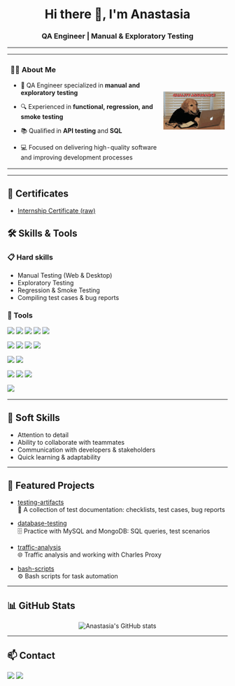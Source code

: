 <h1 align="center">Hi there 👋, I'm Anastasia</h1>
<h3 align="center">QA Engineer | Manual & Exploratory Testing</h3>

---

<table>
  <tr>
    <td>

### 👩‍💻 About Me
- 🧪 QA Engineer specialized in **manual and exploratory testing**  
- 🔍 Experienced in **functional, regression, and smoke testing**  
- 📚 Qualified in **API testing** and **SQL**  
- 💻 Focused on delivering high-quality software and improving development processes  

    </td>
    <td>
      <img src="https://raw.githubusercontent.com/nastyazvorygina52-ship-it/media-resources/main/gif/quality_assurance_qa_GIF.gif" width="300"/>
    </td>
  </tr>
</table>


---

## 📜 Certificates
- [Internship Certificate (raw)](https://raw.githubusercontent.com/nastyazvorygina52-ship-it/media-resources/main/pdf/Intern_10477031.pdf)


## 🛠 Skills & Tools

### 📋 Hard skills
- Manual Testing (Web & Desktop)  
- Exploratory Testing  
- Regression & Smoke Testing  
- Compiling test cases & bug reports  

### 🔧 Tools
<p>
  <img src="https://img.shields.io/badge/-Jira-0052CC?style=for-the-badge&logo=jira&logoColor=white"/>
  <img src="https://img.shields.io/badge/-YouTrack-FF8700?style=for-the-badge&logo=jetbrains&logoColor=white"/>
  <img src="https://img.shields.io/badge/-Redmine-B32024?style=for-the-badge&logo=redmine&logoColor=white"/>
  <img src="https://img.shields.io/badge/-Confluence-172B4D?style=for-the-badge&logo=confluence&logoColor=white"/>
  <img src="https://img.shields.io/badge/-TestIT-2A2A2A?style=for-the-badge"/>
</p>

<p>
  <img src="https://img.shields.io/badge/-Postman-FF6C37?style=for-the-badge&logo=postman&logoColor=white"/>
  <img src="https://img.shields.io/badge/-PostgreSQL-336791?style=for-the-badge&logo=postgresql&logoColor=white"/>
  <img src="https://img.shields.io/badge/-DBeaver-372923?style=for-the-badge&logo=dbeaver&logoColor=white"/>
  <img src="https://img.shields.io/badge/-SQL-2F5E8D?style=for-the-badge"/>
</p>

<p>
  <img src="https://img.shields.io/badge/-Git-F05032?style=for-the-badge&logo=git&logoColor=white"/>
  <img src="https://img.shields.io/badge/-Chrome%20DevTools-4285F4?style=for-the-badge&logo=google-chrome&logoColor=white"/>
</p>

<p>
  <img src="https://img.shields.io/badge/-Charles%20Proxy-4285F4?style=for-the-badge&logo=google-chrome&logoColor=white"/>
  <img src="https://img.shields.io/badge/-Fiddler-2A2A2A?style=for-the-badge"/>
  <img src="https://img.shields.io/badge/-Proxyman-2A2A2A?style=for-the-badge"/>
</p>

<p>
  <img src="https://img.shields.io/badge/-Figma-F24E1E?style=for-the-badge&logo=figma&logoColor=white"/>
</p>


---

## 🤝 Soft Skills
- Attention to detail  
- Ability to collaborate with teammates 
- Communication with developers & stakeholders  
- Quick learning & adaptability  

---

## 📂 Featured Projects

- [testing-artifacts](https://github.com/nastyazvorygina52-ship-it/testing-artifacts)  
  📝 A collection of test documentation: checklists, test cases, bug reports

- [database-testing](https://github.com/nastyazvorygina52-ship-it/database-testing)  
  🗄️ Practice with MySQL and MongoDB: SQL queries, test scenarios

- [traffic-analysis](https://github.com/nastyazvorygina52-ship-it/traffic-analysis)  
  🌐 Traffic analysis and working with Charles Proxy

- [bash-scripts](https://github.com/nastyazvorygina52-ship-it/bash-scripts)  
  ⚙️ Bash scripts for task automation

---

## 📊 GitHub Stats
<p align="center">
  <img src="https://github-readme-stats.vercel.app/api?username=nastyazvorygina52-ship-it&show_icons=true&theme=tokyonight" alt="Anastasia's GitHub stats" />
</p>

---

## 📫 Contact
<p>
  <a href="mailto:zvorigina2015@yandex.ru"><img src="https://img.shields.io/badge/-Email-D14836?style=for-the-badge&logo=gmail&logoColor=white"/></a>
  <a href="https://t.me/izvanami"><img src="https://img.shields.io/badge/-Telegram-26A5E4?style=for-the-badge&logo=telegram&logoColor=white"/></a>
</p>

